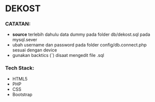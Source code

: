 # DEKOST

### CATATAN:
- **source** terlebih dahulu data dummy pada  folder db/dekost.sql pada mysql.sever
- ubah username dan password pada folder config/db.connect.php sesuai dengan device 
- gunakan backtics (**`**) disaat mengedit file .sql 

### Tech Stack:
- HTML5
- PHP
- CSS
- Bootstrap

